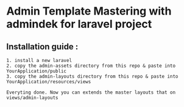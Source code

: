 # Admin Template Mastering with admindek for laravel project

## Installation guide : 
    1. install a new laravel 
    2. copy the admin-assets directory from this repo & paste into YourApplication/public
    3. copy the admin-layouts directory from this repo & paste into YourApplication/resources/views

    Everyting done. Now you can extends the master layouts that on views/admin-layouts